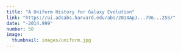 ```yaml
---
title: "A Uniform History for Galaxy Evolution"
link: "https://ui.adsabs.harvard.edu/abs/2014ApJ...796...25S/"
date: "-2014.999"
number: 50
image: 
  thumbnail: images/uniform.jpg
---
```


